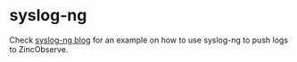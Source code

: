 # syslog-ng

Check [syslog-ng blog](https://www.syslog-ng.com/community/b/blog/posts/another-use-for-the-syslog-ng-elasticsearch-http-destination-zinc) for an example on how to use syslog-ng to push logs to ZincObserve.



